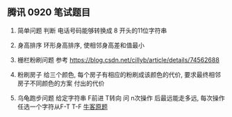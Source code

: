 
## 腾讯 0920 笔试题目
1. 简单问题 
    判断 电话号码能够转换成 8 开头的11位字符串

2. 身高排序 
    环形身高排序, 使相邻身高差和值最小 


3. 栅栏粉刷问题
    参考  https://blog.csdn.net/cillyb/article/details/74562688

4.  粉刷房子
    给三个颜色, 每个房子有相应的粉刷成该颜色的代价, 
    要求最终相邻房子不同颜色的方案 付出的代价

5.  乌龟跑步问题 
    给定字符串 F前进 T转向  问 n次操作 后最远能走多远, 每次操作任选一个字符从F-T T-F
    [牛客原题](https://ac.nowcoder.com/acm/problem/15294)
